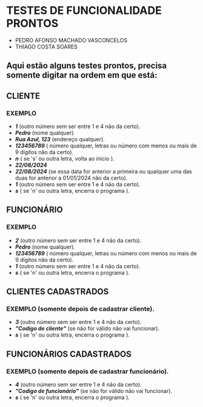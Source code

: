 # TESTES DE FUNCIONALIDADE PRONTOS
- PEDRO AFONSO MACHADO VASCONCELOS
- THIAGO COSTA SOARES
## Aqui estão alguns testes prontos, precisa somente digitar na ordem em que está:

## CLIENTE
### EXEMPLO
- ***1*** (outro número sem ser entre 1 e 4 não da certo).
- ***Pedro*** (nome qualquer).
- ***Rua Azul, 123*** (endereço qualquer).
- ***123456789*** ( número qualquer, letras ou número com menos ou mais de 9 dígitos não da certo).
- ***n*** ( se 's' ou outra letra, volta ao início ).
- ***22/08/2024***
- ***22/08/2024*** (se essa data for anterior a primeira ou qualquer uma das duas for anterior a 01/01/2024 não da certo).
- ***1*** (outro número sem ser entre 1 e 4 não da certo).
- ***s*** ( se 'n' ou outra letra, encerra o programa ).

## FUNCIONÁRIO
### EXEMPLO
- ***2*** (outro número sem ser entre 1 e 4 não da certo).
- ***Pedro*** (nome qualquer).
- ***123456789*** ( número qualquer, letras ou número com menos ou mais de 9 dígitos não da certo).
- ***1*** (outro número sem ser entre 1 e 4 não da certo).
- ***s*** ( se 'n' ou outra letra, encerra o programa ).

## CLIENTES CADASTRADOS
### EXEMPLO (somente depois de cadastrar cliente).
- ***3*** (outro número sem ser entre 1 e 4 não da certo).
- ***"Codigo de cliente"*** (se não for válido não vai funcionar).
- ***s*** ( se 'n' ou outra letra, encerra o programa ).

## FUNCIONÁRIOS CADASTRADOS
### EXEMPLO (somente depois de cadastrar funcionário).
- ***4*** (outro número sem ser entre 1 e 4 não da certo).
- ***"Codigo de funcionário"*** (se não for válido não vai funcionar).
- ***s*** ( se 'n' ou outra letra, encerra o programa ).

